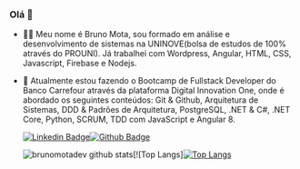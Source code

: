### Olá 👋

- 👨‍💻 Meu nome é Bruno Mota, sou formado em análise e desenvolvimento de sistemas na UNINOVE(bolsa de estudos de 100% através do PROUNI). Já trabalhei com Wordpress, Angular, HTML, CSS, Javascript, Firebase e Nodejs.

- 🌱 Atualmente estou fazendo o Bootcamp de Fullstack Developer do Banco Carrefour através da plataforma Digital Innovation One, onde é abordado os seguintes conteúdos: Git & Github, Arquitetura de Sistemas, DDD & Padrões de Arquitetura, PostgreSQL, .NET & C#, .NET Core, Python, SCRUM, TDD com JavaScript e Angular 8.

  

  [![Linkedin Badge](https://img.shields.io/badge/-LinkedIn-blue?style=flat-square&logo=Linkedin&logoColor=white&link=https://www.linkedin.com/in/brunomotadev/)](https://www.linkedin.com/in/brunomotadev/)[![Github Badge](https://img.shields.io/badge/-Github-000?style=flat-square&logo=Github&logoColor=white&link=https://github.com/brunomotadev)](https://github.com/brunomotadev)

  
  ![brunomotadev github stats](https://github-readme-stats.vercel.app/api?username=brunomotadev&show_icons=true&theme=radical)[![Top Langs][![Top Langs](https://github-readme-stats.vercel.app/api/top-langs/?username=brunomotadev&langs_count=8)](https://github.com/brunomotadev/github-readme-stats)

<!--
**brunomotadev/brunomotadev** is a ✨ _special_ ✨ repository because its `README.md` (this file) appears on your GitHub profile.

Here are some ideas to get you started:

- 🔭 I’m currently working on ...
- 🌱 I’m currently learning ...
- 👯 I’m looking to collaborate on ...
- 🤔 I’m looking for help with ...
- 💬 Ask me about ...
- 📫 How to reach me: ...
- 😄 Pronouns: ...
- ⚡ Fun fact: ...
-->
